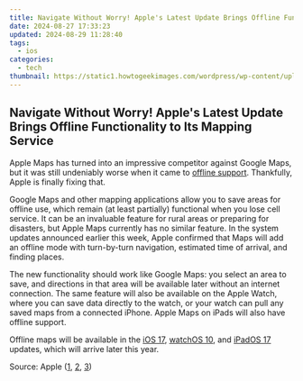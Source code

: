 ```yaml
---
title: Navigate Without Worry! Apple's Latest Update Brings Offline Functionality to Its Mapping Service
date: 2024-08-27 17:33:23
updated: 2024-08-29 11:28:40
tags:
  - ios
categories:
  - tech
thumbnail: https://static1.howtogeekimages.com/wordpress/wp-content/uploads/2023/06/52861558687_6c879753cd_o.jpg
---
```


## Navigate Without Worry! Apple's Latest Update Brings Offline Functionality to Its Mapping Service

Apple Maps has turned into an impressive competitor against Google Maps, but it was still undeniably worse when it came to [offline support](https://on-screen-recording.techidaily.com/the-ultimate-list-of-mac-screen-capture-tools/). Thankfully, Apple is finally fixing that.

 Google Maps and other mapping applications allow you to save areas for offline use, which remain (at least partially) functional when you lose cell service. It can be an invaluable feature for rural areas or preparing for disasters, but Apple Maps currently has no similar feature. In the system updates announced earlier this week, Apple confirmed that Maps will add an offline mode with turn-by-turn navigation, estimated time of arrival, and finding places.

 The new functionality should work like Google Maps: you select an area to save, and directions in that area will be available later without an internet connection. The same feature will also be available on the Apple Watch, where you can save data directly to the watch, or your watch can pull any saved maps from a connected iPhone. Apple Maps on iPads will also have offline support.

 Offline maps will be available in the [iOS 17](https://tech-haven.techidaily.com/assessing-data-protection-risks-in-using-chatgpt-technology/), [watchOS 10](https://facebook-video-content.techidaily.com/updated-2024-approved-high-end-fb-photo-and-film-artist-free-access/), and [iPadOS 17](https://tech-haven.techidaily.com/assessing-data-protection-risks-in-using-chatgpt-technology/) updates, which will arrive later this year.

 Source: Apple ([1](https://www.apple.com/newsroom/2023/06/ios-17-makes-iphone-more-personal-and-intuitive/), [2](https://www.apple.com/newsroom/2023/06/introducing-watchos-10-a-milestone-update-for-apple-watch/), [3](https://www.apple.com/newsroom/2023/06/ipados-17-brings-new-levels-of-personalization-and-versatility-to-ipad/))

<ins class="adsbygoogle"
     style="display:block"
     data-ad-format="autorelaxed"
     data-ad-client="ca-pub-7571918770474297"
     data-ad-slot="1223367746"></ins>



<ins class="adsbygoogle"
     style="display:block"
     data-ad-client="ca-pub-7571918770474297"
     data-ad-slot="8358498916"
     data-ad-format="auto"
     data-full-width-responsive="true"></ins>
